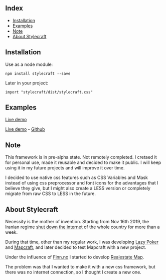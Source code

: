 ## Index

- [Installation](#installation)
- [Examples](#examples)
- [Note](#note)
- [About Stylecraft](#about-stylecraft)

## Installation

Use as a node module:

```
npm install stylecraft --save
```

Later in your project:

```
import "stylecraft/dist/stylecraft.css"
```

## Examples

[Live demo](http://stylecraft.iding.ir)

[Live demo](http://realestate-map-redux.iding.ir) - [Github](https://github.com/iding-ir/realestate-map-redux)

## Note

This framework is in pre-alpha state. Not remotely completed. I cretaed it for personal use, made it reusable and decided to make it public. I will keep using it in my future projects and will improve it over time.

I decided to use native css features such as CSS Variables and Mask instead of using css preprocessor and font icons for the advantages that I believe they give, but I might also create a LESS version or completely migrate from raw CSS to LESS in the future.

## About Stylecraft

Necessity is the mother of invention. Starting from Nov 16th 2019, the Iranian regime [shut down the internet](https://netblocks.org/reports/internet-disrupted-in-iran-amid-fuel-protests-in-multiple-cities-pA25L18b) of the whole country for more than a week.

During that time, other than my regular work, I was developing [Lazy Poker](https://github.com/iding-ir/lazy-poker) and [Mapcraft](https://github.com/iding-ir/mapcraft), and later decided to test Mapcraft with a new project.

Under the influence of [Finn.no](https://kart.finn.no/?tab=iad&ztr=1&searchKey=search_id_realestate_lettings&PROPERTY_TYPE=6&keyword=bergen) I started to develop [Realestate Map](https://github.com/iding-ir/realestate-map).

The problem was that I wanted to make it with a new css framework, but there was no internet connection, so I thought I create a new one.
